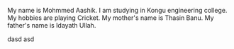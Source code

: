 My name is Mohmmed Aashik.
I am studying in Kongu engineering college.
My hobbies are playing Cricket.
My mother's name is Thasin Banu. 
My father's name is Idayath Ullah.

dasd
asd